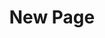 ---
layout: information-page
title: New Page
slug:
published: false
page_blocks:
header_image:
description:
---